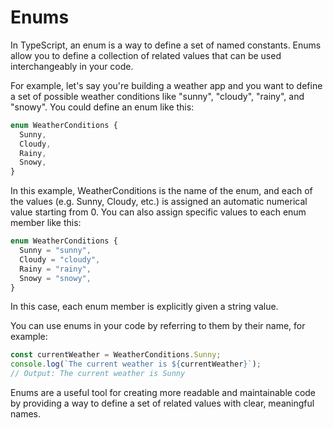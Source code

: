 # Enums

In TypeScript, an enum is a way to define a set of named constants. Enums allow you to define a collection of related values that can be used interchangeably in your code.

For example, let's say you're building a weather app and you want to define a set of possible weather conditions like "sunny", "cloudy", "rainy", and "snowy". You could define an enum like this:

```ts
enum WeatherConditions {
  Sunny,
  Cloudy,
  Rainy,
  Snowy,
}
```

In this example, WeatherConditions is the name of the enum, and each of the values (e.g. Sunny, Cloudy, etc.) is assigned an automatic numerical value starting from 0. You can also assign specific values to each enum member like this:

```ts
enum WeatherConditions {
  Sunny = "sunny",
  Cloudy = "cloudy",
  Rainy = "rainy",
  Snowy = "snowy",
}
```

In this case, each enum member is explicitly given a string value.

You can use enums in your code by referring to them by their name, for example:

```ts
const currentWeather = WeatherConditions.Sunny;
console.log(`The current weather is ${currentWeather}`);
// Output: The current weather is Sunny
```

Enums are a useful tool for creating more readable and maintainable code by providing a way to define a set of related values with clear, meaningful names.
